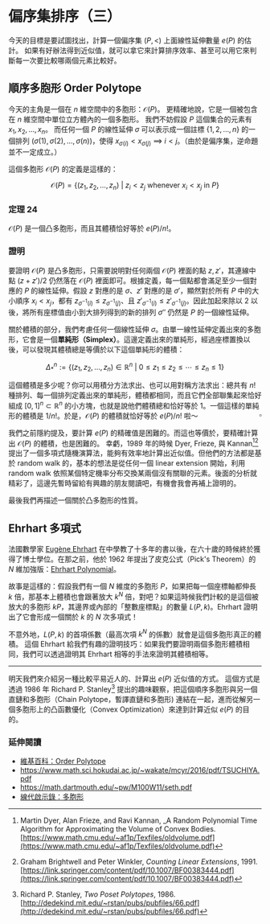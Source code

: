 # 偏序集排序（三）

今天的目標是要試圖找出，計算一個偏序集 $(P, <)$ 上面線性延伸數量 $e(P)$ 的估計。
如果有好辦法得到近似值，就可以拿它來計算排序效率、甚至可以用它來判斷每一次要比較哪兩個元素比較好。

## 順序多胞形 Order Polytope

今天的主角是一個在 $n$ 維空間中的多胞形：$\mathcal{O}(P)$。
更精確地說，它是一個被包含在 $n$ 維空間中單位立方體內的一個多胞形。
我們不妨假設 $P$ 這個集合的元素有 $x_1, x_2, \ldots, x_n$。
而任何一個 $P$ 的線性延伸 $\sigma$ 可以表示成一個註標 $\{1, 2, \ldots, n\}$ 的一個排列
$(\sigma(1), \sigma(2), \ldots, \sigma(n))$，使得 $x_{\sigma(i)} < x_{\sigma(j)}$ $\implies$ $i < j$。（由於是偏序集，逆命題並不一定成立。）

這個多胞形 $\mathcal{O}(P)$ 的定義是這樣的：

$$
\mathcal{O}(P) = \{ (z_1, z_2, \ldots, z_n) \ |\ z_i < z_j \text{ whenever } x_i < x_j \text{ in } P \}
$$

### 定理 24

$\mathcal{O}(P)$ 是一個凸多胞形，而且其體積恰好等於 $e(P)/n!$。

### 證明

要證明 $\mathcal{O}(P)$ 是凸多胞形，只需要說明對任何兩個 $\mathcal{O}(P)$ 裡面的點 $z, z'$，其連線中點 $(z+z')/2$ 仍然落在 $\mathcal{O}(P)$ 裡面即可。根據定義，每一個點都會滿足至少一個對應的 $P$ 的線性延伸。假設 $z$ 對應的是 $\sigma$、$z'$ 對應的是 $\sigma'$，顯然對於所有 $P$ 中的大小順序 $x_i < x_j$，都有 $z_{\sigma^{-1}(i)} \le z_{\sigma^{-1}(j)}$、且 $z'_{\sigma^{-1}(i)} \le z'_{\sigma^{-1}(j)}$。因此加起來除以 $2$ 以後，將所有座標值由小到大排列得到的新的排列 $\sigma''$ 仍然是 $P$ 的一個線性延伸。

關於體積的部分，我們考慮任何一個線性延伸 $\sigma$。由單一線性延伸定義出來的多胞形，它會是一個**單純形（Simplex）**。這邊定義出來的單純形，經過座標置換以後，可以發現其體積總是等價於以下這個單純形的體積：

$$
\Delta_*^n := \{(z_1, z_2, \ldots, z_n)\in \mathbb{R}^n \ |\ 0 \le z_1 \le z_2 \le \cdots \le z_n \le 1\}
$$

這個體積是多少呢？你可以用積分方法求出、也可以用對稱方法求出：總共有 $n!$ 種排列、每一個排列定義出來的單純形，體積都相同，而且它們全部聯集起來恰好組成 $[0, 1]^n\subset \mathbb{R}^n$ 的小方塊，也就是說他們體積總和恰好等於 $1$。一個這樣的單純形的體積是 $1/n!$。於是，$\mathcal{O}(P)$ 的體積就恰好等於 $e(P)/n!$ 啦～
<span style="float:right">$\square$</span>

我們之前隱約提及，要計算 $e(P)$ 的精確值是困難的。而這也等價於，要精確計算出 $\mathcal{O}(P)$ 的體積，也是困難的。
幸虧，1989 年的時候 Dyer, Frieze, 與 Kannan[^1][^3] 提出了一個多項式隨機演算法，能夠有效率地計算出近似值。但他們的方法都是基於 random walk 的，基本的想法是從任何一個 linear extension 開始，利用 random walk 依照某個特定機率分布交換某兩個沒有關聯的元素。後面的分析就精彩了，這邊先暫時留給有興趣的朋友閱讀吧，有機會我會再補上證明的。

最後我們再描述一個關於凸多胞形的性質。

## Ehrhart 多項式

法國數學家 [Eugène Ehrhart](https://en.wikipedia.org/wiki/Eug%C3%A8ne_Ehrhart) 在中學教了十多年的書以後，在六十歲的時候終於獲得了博士學位。在那之前，他於 1962 年提出了皮克公式（Pick's Theorem）的 $N$ 維加強版：[Ehrhart Polynomial](https://en.wikipedia.org/wiki/Ehrhart_polynomial)。

故事是這樣的：假設我們有一個 $N$ 維度的多胞形 $P$，如果把每一個座標軸都伸長 $k$ 倍，那基本上體積也會跟著放大 $k^N$ 倍，對吧？如果這時候我們計較的是這個被放大的多胞形 $kP$，其邊界或內部的「整數座標點」的數量 $L(P, k)$。Ehrhart 證明出了它會形成一個關於 $k$ 的 $N$ 次多項式！

不意外地，$L(P, k)$ 的首項係數（最高次項 $k^N$ 的係數）就會是這個多胞形真正的體積。
這個 Ehrhart 給我們有趣的證明技巧：如果我們要證明兩個多胞形體積相同，我們可以透過證明其 Ehrhart 相等的手法來證明其體積相等。

-----

明天我們來介紹另一種比較平易近人的、計算出 $e(P)$ 近似值的方式。
這個方式是透過 1986 年 Richard P. Stanley[^2] 提出的趣味觀察，把這個順序多胞形與另一個直鏈和多胞形（Chain Polytope，暫譯直鏈和多胞形) 連結在一起，進而從解另一個多胞形上的凸函數優化（Convex Optimization）來達到計算近似 $e(P)$ 的目的。

### 延伸閱讀

* [維基百科：Order Polytope](https://en.wikipedia.org/wiki/Order_polytope)
* https://www.math.sci.hokudai.ac.jp/~wakate/mcyr/2016/pdf/TSUCHIYA.pdf
* https://math.dartmouth.edu/~pw/M100W11/seth.pdf
* [線代啟示錄：多胞形](https://ccjou.wordpress.com/2013/05/20/%E5%A4%9A%E8%83%9E%E5%BD%A2/)

[^1]: Martin Dyer, Alan Frieze, and Ravi Kannan, _A Random Polynomial Time Algorithm for Approximating the Volume of Convex Bodies. [https://www.math.cmu.edu/~af1p/Texfiles/oldvolume.pdf](https://www.math.cmu.edu/~af1p/Texfiles/oldvolume.pdf)

[^2]: Richard P. Stanley, _Two Poset Polytopes_, 1986. [http://dedekind.mit.edu/~rstan/pubs/pubfiles/66.pdf](http://dedekind.mit.edu/~rstan/pubs/pubfiles/66.pdf)

[^3]: Graham Brightwell and Peter Winkler, _Counting Linear Extensions_, 1991. [https://link.springer.com/content/pdf/10.1007/BF00383444.pdf](https://link.springer.com/content/pdf/10.1007/BF00383444.pdf)